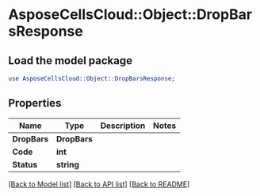 # AsposeCellsCloud::Object::DropBarsResponse 

## Load the model package
```perl
use AsposeCellsCloud::Object::DropBarsResponse;
```

## Properties
Name | Type | Description | Notes
------------ | ------------- | ------------- | -------------
**DropBars** | **DropBars** |  |
**Code** | **int** |  |
**Status** | **string** |  |  

[[Back to Model list]](../README.md#documentation-for-models) [[Back to API list]](../README.md#documentation-for-api-endpoints) [[Back to README]](../README.md)

